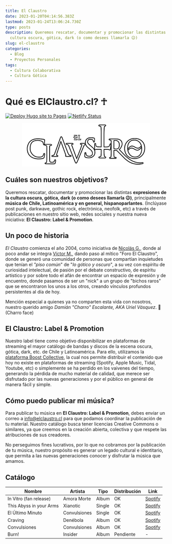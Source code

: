 ```yaml
---
title: El Claustro
date: 2023-01-20T04:14:56.383Z
lastmod: 2023-01-24T13:06:24.730Z
type: posts
description: Queremos rescatar, documentar y promocionar las distintas expresiones de la
  cultura oscura, gótica, dark (o como desees llamarla 😉)
slug: el-claustro
categories:
  - Blog
  - Proyectos Personales
tags:
  - Cultura Colaborativa
  - Cultura Gótica
---
```

# Qué es ElClaustro.cl? ☥

[![Deploy Hugo site to Pages](https://github.com/sredevopsdev/elclaustro/actions/workflows/hugo-default.yml/badge.svg)](https://github.com/sredevopsdev/elclaustro/actions/workflows/hugo-default.yml) [![Netlify Status](https://api.netlify.com/api/v1/badges/092f9d32-1f52-487b-b867-b867d2013ae4/deploy-status)](https://app.netlify.com/sites/elclaustrocl/deploys)

<img src="https://github.com/sredevopsdev/elclaustro/raw/main/static/images/logo.svg" width="400" alt="El Claustro" style="margin:0 auto 0;display:block;clear:both;" />

## Cuáles son nuestros objetivos?

Queremos rescatar, documentar y promocionar las distintas **expresiones de la cultura oscura, gótica, dark (o como desees llamarla 😉)**, principalmente **música de Chile, Latinoamérica y en general, hispanoparlantes**. (Inclúyase post punk, darkwave, gothic rock, electrónica, neofolk, etc) a través de publicaciones en nuestro sitio web, redes sociales y nuestra nueva iniciativa: **El Claustro: Label & Promotion**.

## Un poco de historia

_El Claustro_ comienza el año 2004, como iniciativa de [Nicolás G.](https://github.com/ngeorger), donde al poco andar se integra [Víctor M.](https://www.xianotic.com), dando paso al mítico "Foro El Claustro", donde se generó una comunidad de personas que compartían inquietudes que tenían el _"piso común_" de "_lo gótico y oscuro_", a su vez con espíritu de curiosidad intelectual, de pasión por el debate constructivo, de espíritu artístico y por sobre todo el afán de encontrar un espacio de expresión y de encuentro, donde pasamos de ser un "nick" a un grupo de "bichos raros" que se encontraron los unos a los otros, creando vínculos profundos persistentes al día de hoy.

Mención especial a quienes ya no comparten esta vida con nosotros, nuestro querido amigo _Damián "Charro" Escalante, AKA Uriel Vásquez_. 🤨 (Charro face)

## El Claustro: Label & Promotion

Nuestro label tiene como objetivo disponibilizar en plataformas de streaming el mayor catálogo de bandas y discos de la escena oscura, gótica, dark, etc. de Chile y Latinoamérica. Para ello, utilizamos la [plataforma Boost Collective](https://platform.boost-collective.com/signup/?ref=VESAJSSMCNX0Z8LD), la cual nos permite distribuir el contenido que hoy no existe en plataformas de streaming (Spotify, Apple Music, Tidal, Youtube, etc) o simplemente se ha perdido en los vaivenes del tiempo, generando la pérdida de mucho material de calidad, que merece ser disfrutado por las nuevas generaciones y por el público en general de manera fácil y simple.

## Cómo puedo publicar mi música?

Para publicar tu música en **El Claustro: Label & Promotion**, debes enviar un correo a info@elclaustro.cl para que podamos coordinar la publicación de tu material. Nuestro catálogo busca tener licencias Creative Commons o similares, ya que creemos en la creación abierta, colectiva y que respete las atribuciones de sus creadores.

No perseguimos fines lucrativos, por lo que no cobramos por la publicación de tu música, nuestro propósito es generar un legado cultural e identitario, que permita a las nuevas generaciones conocer y disfrutar la música que amamos.

## Catálogo

| Nombre  | Artista | Tipo  | Distribución | Link |
|---|---|---|---|---|
| In Vitro (fan release) | Amora Morte | Album | OK | [Spotify](https://open.spotify.com/album/7ISyMfpjKUFelT5StuHAEU?si=6N8lRZioSzOEWJE9L0IhMA) |
| This Abyss in your Arms | Xianotic | Single | OK | [Spotify](https://open.spotify.com/artist/5d3xUOuQbpFE34M9fZDZjb?si=wdq0aEs4QUm-U69e6kZNXw) |
| El Último Minuto | Convulsiones | Single | OK | [Spotify](https://open.spotify.com/track/5R7fCx89TRSsJ0lK1TPPX2?si=f477ba95f7d84e9e) |
| Craving | Denébola | Album | OK | [Spotify](https://open.spotify.com/album/30aV76pa9RmVtPVZHzIoCw?si=DAv3mZMfRU6d2uJJvGsRrw) |
| Convulsiones | Convulsiones | Album | OK | [Spotify](https://open.spotify.com/album/0l7xg0jxPXQHQGTlTfkD3w?si=L_pzTEDuTWScALP2UboRpw) |
| Burn! | Insider | Album | Pendiente | - |
